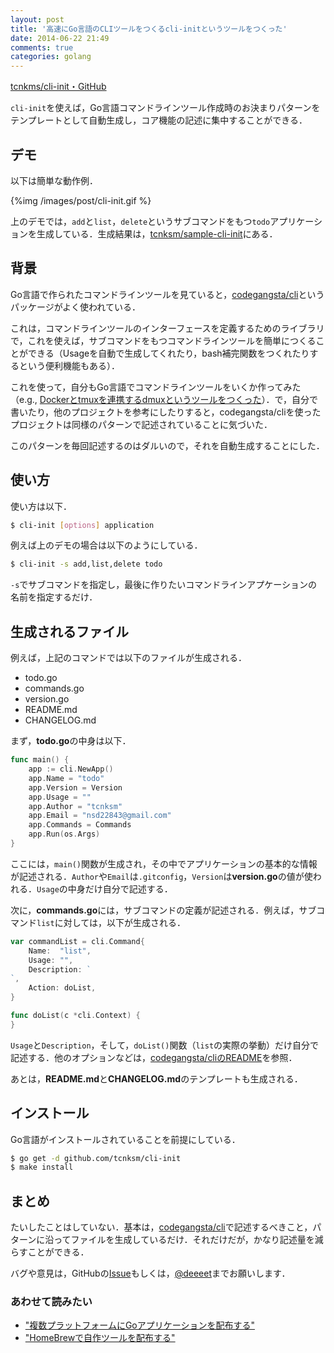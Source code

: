 ```yaml
---
layout: post
title: '高速にGo言語のCLIツールをつくるcli-initというツールをつくった'
date: 2014-06-22 21:49
comments: true
categories: golang
---
```


[tcnkms/cli-init・GitHub](https://github.com/tcnksm/cli-init)

`cli-init`を使えば，Go言語コマンドラインツール作成時のお決まりパターンをテンプレートとして自動生成し，コア機能の記述に集中することができる．

## デモ

以下は簡単な動作例．

{%img /images/post/cli-init.gif %}

上のデモでは，`add`と`list`，`delete`というサブコマンドをもつ`todo`アプリケーションを生成している．生成結果は，[tcnksm/sample-cli-init](https://github.com/tcnksm/sample-cli-init)にある．


## 背景

Go言語で作られたコマンドラインツールを見ていると，[codegangsta/cli](https://github.com/codegangsta/cli)というパッケージがよく使われている．

これは，コマンドラインツールのインターフェースを定義するためのライブラリで，これを使えば，サブコマンドをもつコマンドラインツールを簡単につくることができる（Usageを自動で生成してくれたり，bash補完関数をつくれたりするという便利機能もある）．

これを使って，自分もGo言語でコマンドラインツールをいくか作ってみた（e.g., [Dockerとtmuxを連携するdmuxというツールをつくった](http://deeeet.com/writing/2014/06/15/dmux/)）．で，自分で書いたり，他のプロジェクトを参考にしたりすると，codegangsta/cliを使ったプロジェクトは同様のパターンで記述されていることに気づいた．

このパターンを毎回記述するのはダルいので，それを自動生成することにした．

## 使い方

使い方は以下．

```bash
$ cli-init [options] application
```

例えば上のデモの場合は以下のようにしている．

```bash
$ cli-init -s add,list,delete todo
```

`-s`でサブコマンドを指定し，最後に作りたいコマンドラインアプケーションの名前を指定するだけ．

## 生成されるファイル

例えば，上記のコマンドでは以下のファイルが生成される．

- todo.go
- commands.go
- version.go
- README.md
- CHANGELOG.md

まず，**todo.go**の中身は以下．

```go
func main() {
    app := cli.NewApp()
    app.Name = "todo"
    app.Version = Version
    app.Usage = ""
    app.Author = "tcnksm"
    app.Email = "nsd22843@gmail.com"
    app.Commands = Commands
    app.Run(os.Args)
}
```

ここには，`main()`関数が生成され，その中でアプリケーションの基本的な情報が記述される．`Author`や`Email`は`.gitconfig`，`Version`は**version.go**の値が使われる．`Usage`の中身だけ自分で記述する．

次に，**commands.go**には，サブコマンドの定義が記述される．例えば，サブコマンド`list`に対しては，以下が生成される．

```go
var commandList = cli.Command{
    Name:  "list",
    Usage: "",
    Description: `
`,
    Action: doList,
}

func doList(c *cli.Context) {
}

```

`Usage`と`Description`，そして，`doList()`関数（`list`の実際の挙動）だけ自分で記述する．他のオプションなどは，[codegangsta/cliのREADME](https://github.com/codegangsta/cli#cligo)を参照．

あとは，**README.md**と**CHANGELOG.md**のテンプレートも生成される．

## インストール

Go言語がインストールされていることを前提にしている．

```bash
$ go get -d github.com/tcnksm/cli-init
$ make install 
```

## まとめ

たいしたことはしていない．基本は，[codegangsta/cli](https://github.com/codegangsta/cli)で記述するべきこと，パターンに沿ってファイルを生成しているだけ．それだけだが，かなり記述量を減らすことができる．

バグや意見は，GitHubの[Issue](https://github.com/tcnksm/cli-init/issues)もしくは，[@deeeet](https://twitter.com/deeeet)までお願いします．


### あわせて読みたい

- ["複数プラットフォームにGoアプリケーションを配布する"](http://deeeet.com/writing/2014/05/19/gox/)
- ["HomeBrewで自作ツールを配布する"](http://deeeet.com/writing/2014/05/20/brew-tap/)





